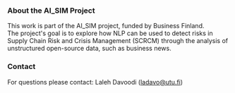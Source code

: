 ### About the AI_SIM Project

This work is part of the AI_SIM project, funded by Business Finland.  
The project's goal is to explore how NLP can be used to detect risks in Supply Chain Risk and Crisis Management (SCRCM) through the analysis of unstructured open-source data, such as business news.

### Contact

For questions please contact:  Laleh Davoodi (ladavo@utu.fi)
